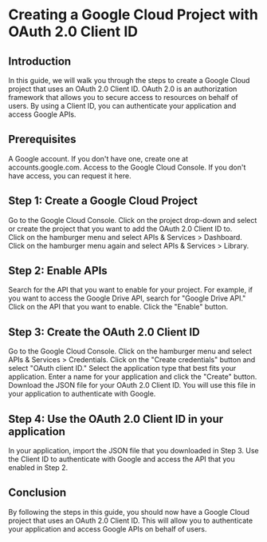 # Creating a Google Cloud Project with OAuth 2.0 Client ID #
## Introduction ##
In this guide, we will walk you through the steps to create a Google Cloud project that uses an OAuth 2.0 Client ID. OAuth 2.0 is an authorization framework that allows you to secure access to resources on behalf of users. By using a Client ID, you can authenticate your application and access Google APIs.

## Prerequisites ##
A Google account. If you don't have one, create one at accounts.google.com.
Access to the Google Cloud Console. If you don't have access, you can request it here.
## Step 1: Create a Google Cloud Project ##
Go to the Google Cloud Console.
Click on the project drop-down and select or create the project that you want to add the OAuth 2.0 Client ID to.\
Click on the hamburger menu and select APIs & Services > Dashboard.
Click on the hamburger menu again and select APIs & Services > Library.
## Step 2: Enable APIs ##
Search for the API that you want to enable for your project. For example, if you want to access the Google Drive API, search for "Google Drive API."
Click on the API that you want to enable.
Click the "Enable" button.
## Step 3: Create the OAuth 2.0 Client ID ##
Go to the Google Cloud Console.
Click on the hamburger menu and select APIs & Services > Credentials.
Click on the "Create credentials" button and select "OAuth client ID."
Select the application type that best fits your application.
Enter a name for your application and click the "Create" button.
Download the JSON file for your OAuth 2.0 Client ID. You will use this file in your application to authenticate with Google.
## Step 4: Use the OAuth 2.0 Client ID in your application ##
In your application, import the JSON file that you downloaded in Step 3.
Use the Client ID to authenticate with Google and access the API that you enabled in Step 2.
## Conclusion ##
By following the steps in this guide, you should now have a Google Cloud project that uses an OAuth 2.0 Client ID. This will allow you to authenticate your application and access Google APIs on behalf of users.
